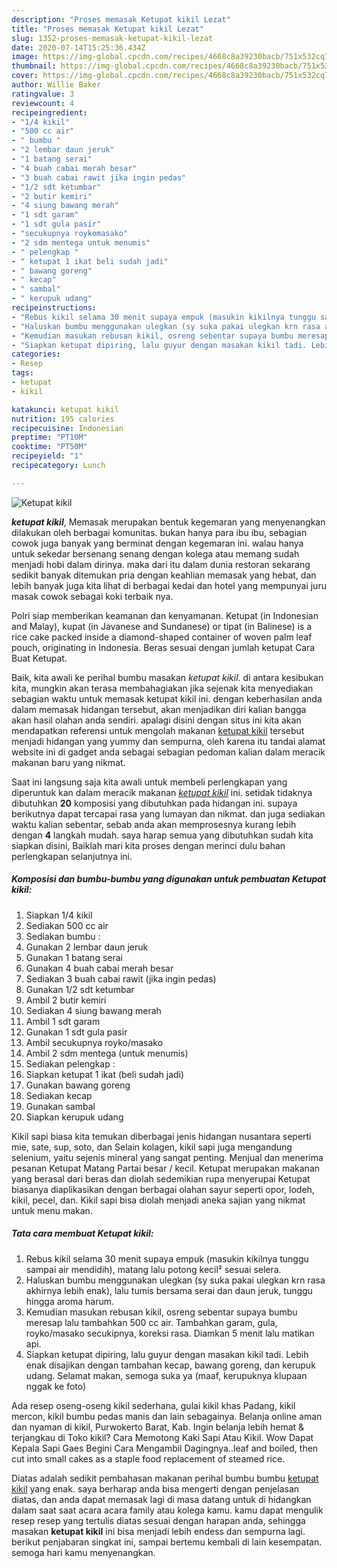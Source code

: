 ```yaml
---
description: "Proses memasak Ketupat kikil Lezat"
title: "Proses memasak Ketupat kikil Lezat"
slug: 1352-proses-memasak-ketupat-kikil-lezat
date: 2020-07-14T15:25:36.434Z
image: https://img-global.cpcdn.com/recipes/4668c8a39230bacb/751x532cq70/ketupat-kikil-foto-resep-utama.jpg
thumbnail: https://img-global.cpcdn.com/recipes/4668c8a39230bacb/751x532cq70/ketupat-kikil-foto-resep-utama.jpg
cover: https://img-global.cpcdn.com/recipes/4668c8a39230bacb/751x532cq70/ketupat-kikil-foto-resep-utama.jpg
author: Willie Baker
ratingvalue: 3
reviewcount: 4
recipeingredient:
- "1/4 kikil"
- "500 cc air"
- " bumbu "
- "2 lembar daun jeruk"
- "1 batang serai"
- "4 buah cabai merah besar"
- "3 buah cabai rawit jika ingin pedas"
- "1/2 sdt ketumbar"
- "2 butir kemiri"
- "4 siung bawang merah"
- "1 sdt garam"
- "1 sdt gula pasir"
- "secukupnya roykomasako"
- "2 sdm mentega untuk menumis"
- " pelengkap "
- " ketupat 1 ikat beli sudah jadi"
- " bawang goreng"
- " kecap"
- " sambal"
- " kerupuk udang"
recipeinstructions:
- "Rebus kikil selama 30 menit supaya empuk (masukin kikilnya tunggu sampai air mendidih), matang lalu potong kecil² sesuai selera."
- "Haluskan bumbu menggunakan ulegkan (sy suka pakai ulegkan krn rasa akhirnya lebih enak), lalu tumis bersama serai dan daun jeruk, tunggu hingga aroma harum."
- "Kemudian masukan rebusan kikil, osreng sebentar supaya bumbu meresap lalu tambahkan 500 cc air. Tambahkan garam, gula, royko/masako secukipnya, koreksi rasa. Diamkan 5 menit lalu matikan api."
- "Siapkan ketupat dipiring, lalu guyur dengan masakan kikil tadi. Lebih enak disajikan dengan tambahan kecap, bawang goreng, dan kerupuk udang. Selamat makan, semoga suka ya (maaf, kerupuknya klupaan nggak ke foto)"
categories:
- Resep
tags:
- ketupat
- kikil

katakunci: ketupat kikil 
nutrition: 195 calories
recipecuisine: Indonesian
preptime: "PT10M"
cooktime: "PT50M"
recipeyield: "1"
recipecategory: Lunch

---
```



![Ketupat kikil](https://img-global.cpcdn.com/recipes/4668c8a39230bacb/751x532cq70/ketupat-kikil-foto-resep-utama.jpg)

<b><i>ketupat kikil</i></b>, Memasak merupakan bentuk kegemaran yang menyenangkan dilakukan oleh berbagai komunitas. bukan hanya para ibu ibu, sebagian cowok juga banyak yang berminat dengan kegemaran ini. walau hanya untuk sekedar bersenang senang dengan kolega atau memang sudah menjadi hobi dalam dirinya. maka dari itu dalam dunia restoran sekarang sedikit banyak ditemukan pria dengan keahlian memasak yang hebat, dan lebih banyak juga kita lihat di berbagai kedai dan hotel yang mempunyai juru masak cowok sebagai koki terbaik nya.

Polri siap memberikan keamanan dan kenyamanan. Ketupat (in Indonesian and Malay), kupat (in Javanese and Sundanese) or tipat (in Balinese) is a rice cake packed inside a diamond-shaped container of woven palm leaf pouch, originating in Indonesia. Beras sesuai dengan jumlah ketupat Cara Buat Ketupat.

Baik, kita awali ke perihal bumbu masakan <i>ketupat kikil</i>. di antara kesibukan kita, mungkin akan terasa membahagiakan jika sejenak kita menyediakan sebagian waktu untuk memasak ketupat kikil ini. dengan keberhasilan anda dalam memasak hidangan tersebut, akan menjadikan diri kalian bangga akan hasil olahan anda sendiri. apalagi disini dengan situs ini kita akan mendapatkan referensi untuk mengolah makanan <u>ketupat kikil</u> tersebut menjadi hidangan yang yummy dan sempurna, oleh karena itu tandai alamat website ini di gadget anda sebagai sebagian pedoman kalian dalam meracik makanan baru yang nikmat.


Saat ini langsung saja kita awali untuk membeli perlengkapan yang diperuntuk kan dalam meracik makanan <u><i>ketupat kikil</i></u> ini. setidak tidaknya dibutuhkan <b>20</b> komposisi yang dibutuhkan pada hidangan ini. supaya berikutnya dapat tercapai rasa yang lumayan dan nikmat. dan juga sediakan waktu kalian sebentar, sebab anda akan memprosesnya kurang lebih dengan <b>4</b> langkah mudah. saya harap semua yang dibutuhkan sudah kita siapkan disini, Baiklah mari kita proses dengan merinci dulu bahan perlengkapan selanjutnya ini.

<!--inarticleads1-->

##### Komposisi dan bumbu-bumbu yang digunakan untuk pembuatan Ketupat kikil:

1. Siapkan 1/4 kikil
1. Sediakan 500 cc air
1. Sediakan  bumbu :
1. Gunakan 2 lembar daun jeruk
1. Gunakan 1 batang serai
1. Gunakan 4 buah cabai merah besar
1. Sediakan 3 buah cabai rawit (jika ingin pedas)
1. Gunakan 1/2 sdt ketumbar
1. Ambil 2 butir kemiri
1. Sediakan 4 siung bawang merah
1. Ambil 1 sdt garam
1. Gunakan 1 sdt gula pasir
1. Ambil secukupnya royko/masako
1. Ambil 2 sdm mentega (untuk menumis)
1. Sediakan  pelengkap :
1. Siapkan  ketupat 1 ikat (beli sudah jadi)
1. Gunakan  bawang goreng
1. Sediakan  kecap
1. Gunakan  sambal
1. Siapkan  kerupuk udang


Kikil sapi biasa kita temukan diberbagai jenis hidangan nusantara seperti mie, sate, sup, soto, dan Selain kolagen, kikil sapi juga mengandung selenium, yaitu sejenis mineral yang sangat penting. Menjual dan menerima pesanan Ketupat Matang Partai besar / kecil. Ketupat merupakan makanan yang berasal dari beras dan diolah sedemikian rupa menyerupai Ketupat biasanya diaplikasikan dengan berbagai olahan sayur seperti opor, lodeh, kikil, pecel, dan. Kikil sapi bisa diolah menjadi aneka sajian yang nikmat untuk menu makan. 

<!--inarticleads2-->

##### Tata cara membuat Ketupat kikil:

1. Rebus kikil selama 30 menit supaya empuk (masukin kikilnya tunggu sampai air mendidih), matang lalu potong kecil² sesuai selera.
1. Haluskan bumbu menggunakan ulegkan (sy suka pakai ulegkan krn rasa akhirnya lebih enak), lalu tumis bersama serai dan daun jeruk, tunggu hingga aroma harum.
1. Kemudian masukan rebusan kikil, osreng sebentar supaya bumbu meresap lalu tambahkan 500 cc air. Tambahkan garam, gula, royko/masako secukipnya, koreksi rasa. Diamkan 5 menit lalu matikan api.
1. Siapkan ketupat dipiring, lalu guyur dengan masakan kikil tadi. Lebih enak disajikan dengan tambahan kecap, bawang goreng, dan kerupuk udang. Selamat makan, semoga suka ya (maaf, kerupuknya klupaan nggak ke foto)


Ada resep oseng-oseng kikil sederhana, gulai kikil khas Padang, kikil mercon, kikil bumbu pedas manis dan lain sebagainya. Belanja online aman dan nyaman di kikil, Purwokerto Barat, Kab. Ingin belanja lebih hemat &amp; terjangkau di Toko kikil? Cara Memotong Kaki Sapi Atau Kikil. Wow Dapat Kepala Sapi Gaes Begini Cara Mengambil Dagingnya..leaf and boiled, then cut into small cakes as a staple food replacement of steamed rice. 

Diatas adalah sedikit pembahasan makanan perihal bumbu bumbu <u>ketupat kikil</u> yang enak. saya berharap anda bisa mengerti dengan penjelasan diatas, dan anda dapat memasak lagi di masa datang untuk di hidangkan dalam saat saat acara acara family atau kolega kamu. kamu dapat mengulik resep resep yang tertulis diatas sesuai dengan harapan anda, sehingga masakan <b>ketupat kikil</b> ini bisa menjadi lebih endess dan sempurna lagi. berikut penjabaran singkat ini, sampai bertemu kembali di lain kesempatan. semoga hari kamu menyenangkan.
